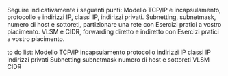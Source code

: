 Seguire indicativamente i seguenti punti:
Modello TCP/IP e incapsulamento, protocollo e indirizzi IP, classi IP, indirizzi privati.
Subnetting, subnetmask, numero di host e sottoreti, partizionare una rete con Esercizi pratici a vostro piacimento.
VLSM e CIDR, forwarding diretto e indiretto con Esercizi pratici a vostro piacimento.

to do list:
Modello TCP/IP
incapsulamento
protocollo
indirizzi IP
classi IP
indirizzi privati
Subnetting
subnetmask
numero di host e sottoreti
VLSM
CIDR